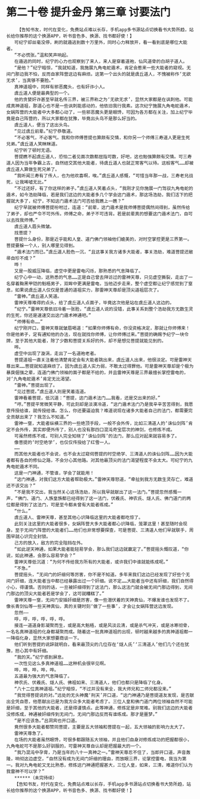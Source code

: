 # 第二十卷 提升金丹 第三章 讨要法门
        【告知书友，时代在变化，免费站点难以长存，手机app多书源站点切换看书大势所趋，站长给你推荐的这个换源APP，听书音色多、换源、找书都好使！】
       可纪宁却丝毫没停，刷的就遁逃到数十万里外，同时心力释放开，看一看到底是哪位大能者。
       “不必慌张。”温和笑声响起。
       在遁逃的同时，纪宁的心力也观察到了来人，来人是穿着道袍，仙风道骨的白胡子道人。
       “是他？”纪宁暗惊，“我就知道，我施展九角电蛇遁术，肯定会惹来一些大能者的窥视。无间门那边我不怕，反而自家阵营这边有麻烦。这第一个出头的就是虞丘道人，不愧被称作‘无欲无求’，当真够不要脸。”
       真神道祖中，同样有邪恶魔头，也有奸诈小人。
       虞丘道人便是最典型的一个。
       他的贪婪奸诈甚至早就名传三界，被三界称之为‘无欲无求’，显然大家都是在讽刺他。可能成真神道祖，那道心也不是一些讽刺能惑动的，他依旧我行我素。这次纪宁施展九角电蛇遁术，女娲阵营的大能者中大多都心动了，一些邪恶魔头更是眼馋，可因为各方都在关注，加上纪宁毕竟是自己阵营的，所以大家都在犹豫，毕竟出头鸟不是那么好当的。
       虞丘道人，便当了这出头鸟。
       “见过虞丘前辈。”纪宁恭敬道。
       “不必客气，不必客气。我和你师傅菩提也算颇有交情，和你另一个师傅三寿道人更是生死兄弟。”虞丘道人笑眯眯道。
       纪宁听了顿时无语。
       菩提瞧不起虞丘道人，恐怕二者见面次数都屈指可数，好吧，这也勉强算颇有交情。可三寿道人因为当年争霸上古，自然结交其他大能者，待虞丘道人也就正常客气以待。这般客气……却被虞丘道人算做生死兄弟了。
       “我听闻三寿有了传人，也为他欢喜啊，唉。”虞丘道人感慨，“可惜当年那一战，三寿老兄战死，让我唏嘘无比。”
       “不过还好，有了你这样的弟子。”虞丘道人笑着点头，“我刚才见你施展一门驾驭九角电蛇的遁术，如今浩劫降临，若是我们这边的大能者多几个学会这门遁术，那这场浩劫，我们活下的把握就大多了，纪宁，不知这门遁术法门可否给我瞧上一瞧？”
       纪宁早就被师傅菩提吩咐过，连道：“前辈，这门遁术是我师傅菩提偶然间得到，虽然传给了弟子，却也严令不可外传。师傅之命，弟子不可违背。若是前辈真的想要这门遁术法门，自可以去找我师傅。”
       虞丘道人眉头微皱。
       找菩提？
       菩提什么身份，那是近乎能和人皇、道门佛门领袖他们媲美的，对时空掌控更是三界第一。菩提要躲一个人，别人哪里见得到。
       “遁术法门而已。”虞丘道人脸色一沉，“且这事关我方诸多大能者，事关浩劫，难道菩提还敝帚自珍不成？”
       哗！
       又是一股威压降临，虚空中更是雷电闪烁，那熟悉的气息降临了。
       纪宁心中一动，这熟悉的气息……正是自己曾去拜访过的雷神天尊，只见虚空撕裂，走出了一名穿着黝黑甲铠的魁梧男子，双眸中更满是雷电，当他迈步走来，整个虚空都让纪宁感觉到了窒息，如果说虞丘道人仅仅是普通的道祖实力，那雷神天尊却是顶尖道祖层次了。
       “雷神。”虞丘道人笑道。
       雷神天尊难得的点头，给了虞丘道人点面子，毕竟这次他是站在虞丘道人这边的。
       “纪宁。”雷神天尊依旧冷着一张脸，“虞丘道人说的没错，此事关系到整个浩劫我方无数生灵的生死，你还是速速交出这门遁术神通吧。”
       “师傅有命……”
       纪宁刚开口，雷神天尊就皱眉喝道：“如果你师傅有命，你没资格决定，那就让你师傅来！你是他弟子，定有通知他的办法，现在就找你师傅，让你师傅过来。”菩提的确赐予纪宁一块令牌，至于其他大能者，除了少数和菩提关系好的外，却不是想见菩提就能见到的。
       哗。
       虚空中出现了漩涡，走出了一名道袍老者。
       菩提道祖一直关注着他清楚肯定会有大能者跳出来，虞丘道人出来，他很淡定。可是雷神天尊出来……菩提就知道麻烦了。因为虞丘道人实力弱，不敢太过得罪他。可是雷神天尊却是个极为暴戾倔强之辈，连道门佛门领袖的面子都是不给的，并且雷神天尊是三界最擅长掌控雷电的，对‘九角电蛇遁术’肯定无比渴望。
       “雷神。”菩提出现了。
       “见过菩提。”虞丘道人则是笑着连道。
       雷神看着菩提，低沉道：“菩提，这门遁术法门……我看，还是交出来的好。”
       “哼。”菩提平常微笑平静，可此刻却是淡漠冷道，“这门遁术法门乃是我辛辛苦苦得到，我愿意传授给谁，就传授给谁。怎么，你还要逼迫我？难道说现在诸多大能者自己的法门，都需要完全贡献出来了？我怎么不知道。”
       雷神一窒，大能者纵横三界的一些绝顶手段，一般不会外传，比如三清道人的‘诛仙剑阵’肯定不会外传，其实即便外传了，别人也没有那四口混沌奇宝层次的神剑，也修炼不成。
       可虽然修炼不成，可别人完全知晓了‘诛仙剑阵’的法门，那么应对起来就容易多了。
       像菩提的‘时空绝学’，也仅仅传授给了红雪一人。
       ……
       而其他大能者也不会说，也不会太过窥伺菩提的时空绝学、三清道人的诛仙剑阵……因为大能者都有各自的修仙之路，不会分心其他路。对其他最顶尖的法门渴望程度不会太大。可纪宁的九角电蛇遁术不同。
       这是一门神通，不管谁，学会了就能用！
       “这门神通，对我们这方大能者帮助极大。”雷神天尊怒道，“牵扯到我方无数生灵存亡，难道还不该交出？”
       “不是我不交出，我当然关心这场浩劫，所以我早就献出了这一法门。”菩提忽然感慨一声，“佛门、道门、人族皇族都已经得到了这一法门，伏羲氏、神农氏、燧人氏、佛门道门的两位都是得到了这法门，可是至今都未曾有大能者练成。”
       “什么。”
       虞丘道人、雷神天尊，甚至其他心识降临这里的大能者都吃惊了。
       此刻关注这里的大能者很多，女娲阵营大多大能者都心识降临，笼罩这里！甚至随时会现身。至于无间门阵营的大能者们……他们也非常想要探查，可是菩提、三清道人他们早就联手，周围早就心识完全封锁。
       己方的放入，敌方的完全阻挡在外。
       “如此逆天神通，如果大能者能轻易学会，那么我们这边就赢定了。”菩提摇头慨叹道，“你说，如此神通，会那么容易学会？”
       雷神天尊低沉道：“为何不传给我方所有的大能者，或许我们中谁就能练成呢。”
       “不急。”
       菩提摇头，“无间门的奸细何等厉害，你不是不知道。多年来我们这边已经发现了好些个无间门奸细，连大能者当中都已经暴露出过一个奸细。说不定……大能者当中还有奸细，我们自然得小心，得谨慎。否则的话，一旦被奸细得到了这法门，那么这法门就会被无间门那边得到，无间门那边的顶尖大能者若是学会了，这可就糟糕了。”
       雷神天尊一窒，无间门安插奸细是厉害，像一些潜伏着的天神真仙，不爆发谁也发现不了。像长青剑仙等一些天神真仙，真的关键时刻‘做了一些事’，才会让女娲阵营这边发现。
       忽然——
       呼，呼，呼，呼，呼，呼。
       接连一道道身影凝聚而生，或是高大魁梧，或是风淡云清，或是杀气冲天，或是冰寒彻骨，一名名真神道祖的化身都凝聚而成。随着这一批真神道祖的出现，顿时越来越多的真神道祖都一一降临化身，显然大家想要商谈一下。
       他们听到菩提的说辞就明白，看来最顶尖的几位存在‘燧人氏’‘三清道人’他们几个还在犹豫，担心其中有奸细。
       “我的天。”纪宁感到屏息。
       一次性见这么多真神道祖……这种机会很罕见啊。
       哗，哗，哗，哗，哗。
       五道最为强大的气息降临了。
       神农氏、伏羲氏、燧人氏、佛祖如来、三清道人，他们也都只是降临了化身。
       “八十二位真神道祖。”纪宁暗惊，“不过并没有来全，我大师兄和二师兄都没来。”
       “我觉得菩提说的对。”远处的无头神魔‘刑天’开口道，“这门神通乃是菩提道友发现，是否献出全凭自愿，他愿献出已是为我方众多大能者考虑了。三位人皇和佛门道门两位领袖自然不可能是奸细，至于其他的大能者，还是得谨慎点。此等神通，修炼定是非常难。别我们这边的大能者没修炼成，神通被奸细传到无间门，无间门那边反而有谁练成。那才是噩梦。”
       “是不应该急。”吕洞宾也开口道。
       竟然很多大能者都赞同菩提，主要是五大领袖和菩提在一起，五大领袖的影响力太大了。
       雷神天尊急了。
       在场的大能者虽然眼馋，可很多都跟随五大领袖，并且他们自身对修炼成功的把握都很小，九角电蛇可不是那么好驯服的，可雷神天尊自认却是把握最大的一个。
       “我乃混沌中孕育，乃是当年的八十一真神之一。”雷神天尊忍不住了，当即开口道，声音轰隆，响彻这边虚空，“自然没有成为无间门奸细的理由，而放眼三界，论掌控雷电，我当为第一。我对九角电蛇又无比熟悉，修炼这门神通把握甚大，三位人皇，如来，三清，难道你们认为我雷神不可以学？”
       ******（未完待续）
       【告知书友，时代在变化，免费站点难以长存，手机app多书源站点切换看书大势所趋，站长给你推荐的这个换源APP，听书音色多、换源、找书都好使！】